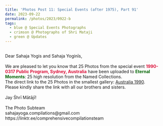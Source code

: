 ```yaml
---
title: 'Photos Post 11: Special Events (after 1975), Part 91'
date: 2023-09-22
permalink: /photos/2023/0922-b
tags:
  - blue @ Special Events Photographs
  - crimson @ Photographs of Shri Mataji
  - green @ Updates
---
```


<p>
<br>
Dear Sahaja Yogis and Sahaja Yoginīs,<br>
<br>
We are pleased to let you know that 25 Photos from the special event <font color="Crimson"><b>1990-0317 Public Program, Sydney, Australia</b></font> have been uploaded to <font color="DarkGreen"><b>Eternal Moments</b></font>: 25 high resolution from the Named Collections.<br>
The direct link to the 25 Photos in the smallest gallery: <a href="https://eternalmoments.smugmug.com/Countries/Australia/1990"> Australia 1990</a>.<br>
Please kindly share the link with all our brothers and sisters.<br>
<br>
Jay Śhrī Mātājī!<br>
<br>
The Photo Subteam<br>
sahajayoga.compilations@gmail.com<br>
https://linktr.ee/comprehensivecompilationsteam<br>
</p>